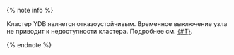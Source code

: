 {% note info %}

Кластер YDB является отказоустойчивым. Временное выключение узла не приводит к недоступности кластера. Подробнее см. [{#T}](../cluster/topology.md).

{% endnote %}
